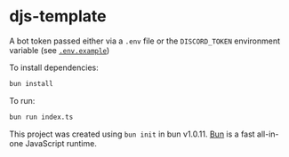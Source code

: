 # djs-template

A bot token passed either via a `.env` file or the `DISCORD_TOKEN` environment variable (see [`.env.example`](.env.example))

To install dependencies:

```bash
bun install
```

To run:

```bash
bun run index.ts
```

This project was created using `bun init` in bun v1.0.11. [Bun](https://bun.sh) is a fast all-in-one JavaScript runtime.